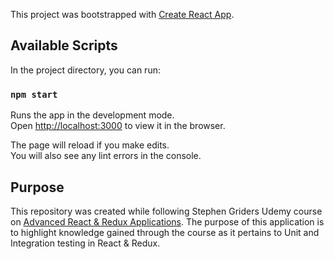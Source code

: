 This project was bootstrapped with [Create React App](https://github.com/facebook/create-react-app).

## Available Scripts

In the project directory, you can run:

### `npm start`

Runs the app in the development mode.<br>
Open [http://localhost:3000](http://localhost:3000) to view it in the browser.

The page will reload if you make edits.<br>
You will also see any lint errors in the console.

## Purpose

This repository was created while following Stephen Griders Udemy course on [Advanced React & Redux Applications](https://www.udemy.com/react-redux-tutorial).
The purpose of this application is to highlight knowledge gained through the course as it pertains to Unit and Integration testing in React & Redux.
